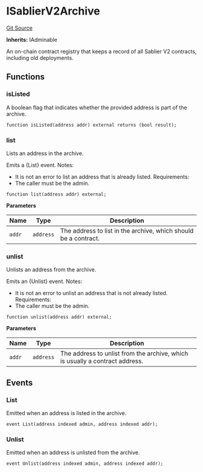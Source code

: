 # ISablierV2Archive

[Git Source](https://github.com/sablier-labs/v2-periphery/blob/0c389e73d0b3467ccfab52e98140aad7c099aacf/docs/contracts/v2/reference/periphery/interfaces)

**Inherits:** IAdminable

An on-chain contract registry that keeps a record of all Sablier V2 contracts, including old deployments.

## Functions

### isListed

A boolean flag that indicates whether the provided address is part of the archive.

```solidity
function isListed(address addr) external returns (bool result);
```

### list

Lists an address in the archive.

Emits a {List} event. Notes:

- It is not an error to list an address that is already listed. Requirements:
- The caller must be the admin.

```solidity
function list(address addr) external;
```

**Parameters**

| Name   | Type      | Description                                                     |
| ------ | --------- | --------------------------------------------------------------- |
| `addr` | `address` | The address to list in the archive, which should be a contract. |

### unlist

Unlists an address from the archive.

Emits an {Unlist} event. Notes:

- It is not an error to unlist an address that is not already listed. Requirements:
- The caller must be the admin.

```solidity
function unlist(address addr) external;
```

**Parameters**

| Name   | Type      | Description                                                                  |
| ------ | --------- | ---------------------------------------------------------------------------- |
| `addr` | `address` | The address to unlist from the archive, which is usually a contract address. |

## Events

### List

Emitted when an address is listed in the archive.

```solidity
event List(address indexed admin, address indexed addr);
```

### Unlist

Emitted when an address is unlisted from the archive.

```solidity
event Unlist(address indexed admin, address indexed addr);
```
